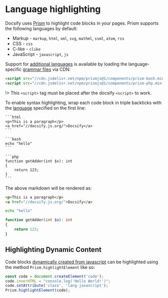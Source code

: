 # Language highlighting

Docsify uses [Prism](https://prismjs.com) to highlight code blocks in your pages. Prism supports the following languages by default:

- Markup - `markup`, `html`, `xml`, `svg`, `mathml`, `ssml`, `atom`, `rss`
- CSS - `css`
- C-like - `clike`
- JavaScript - `javascript`, `js`

Support for [additional languages](https://prismjs.com/#supported-languages) is available by loading the language-specific [grammar files](https://cdn.jsdelivr.net/npm/prismjs@1/components/) via CDN:

```html
<script src="//cdn.jsdelivr.net/npm/prismjs@1/components/prism-bash.min.js"></script>
<script src="//cdn.jsdelivr.net/npm/prismjs@1/components/prism-php.min.js"></script>
```

!> This `<script>` tag must be placed after the docsify `<script>` to work.

To enable syntax highlighting, wrap each code block in triple backticks with the [language](https://prismjs.com/#supported-languages) specified on the first line:

````
```html
<p>This is a paragraph</p>
<a href="//docsify.js.org/">Docsify</a>
```

```bash
echo "hello"
```

```php
function getAdder(int $x): int
{
    return 123;
}
```
````

The above markdown will be rendered as:

```html
<p>This is a paragraph</p>
<a href="//docsify.js.org/">Docsify</a>
```

```bash
echo "hello"
```

```php
function getAdder(int $x): int
{
    return 123;
}
```

## Highlighting Dynamic Content

Code blocks [dynamically created from javascript](https://docsify.js.org/#/configuration?id=executescript) can be highlighted using the method `Prism.highlightElement` like so:

```javascript
const code = document.createElement('code');
code.innerHTML = "console.log('Hello World!')";
code.setAttribute('class', 'lang-javascript');
Prism.highlightElement(code);
```
